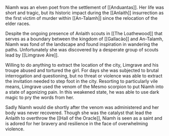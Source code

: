 Niamh was an elven poet from the settlement of [[Anduantas]]. Her life was short and tragic, but its historic impact during the [[Anlaith]] insurrection as the first victim of murder within [[An-Talamh]] since the relocation of the elder races.

Despite the ongoing presence of Anlaith scouts in [[The Loathewood]] that serves as a boundary between the kingdom of [[Gallacão]] and An-Talamh, Niamh was fond of the landscape and found inspiration in wandering the paths. Unfortunately she was discovered by a desperate group of scouts lead by [[Limgrave Aire]].

Willing to do anything to extract the location of the city, Limgrave and his troupe abused and tortured the girl. For days she was subjected to brutal interrogation and questioning, but no threat or violence was able to extract the invitation needed to step foot in the city. Resorting to particularly vile means, Limgrave used the venom of the Mesmo scorpion to put Niamh into a state of agonizing pain. In this weakened state, he was able to use dark magic to pry the words from her.

Sadly Niamh would die shortly after the venom was administered and her body was never recovered. Though she was the catalyst that lead the Anlaith to overthrow the [[Hall of the Oracle]], Niamh is seen as a saint and is adored for her bravery and resilience in the face of overwhelming violence.